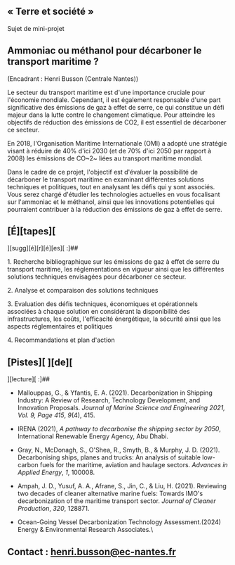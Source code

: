 ## « Terre et société »

Sujet de mini-projet

## Ammoniac ou méthanol pour décarboner le transport maritime ?

(Encadrant : Henri Busson (Centrale Nantes))

Le secteur du transport maritime est d\'une importance cruciale pour
l\'économie mondiale. Cependant, il est également responsable d\'une
part significative des émissions de gaz à effet de serre, ce qui
constitue un défi majeur dans la lutte contre le changement climatique.
Pour atteindre les objectifs de réduction des émissions de CO2, il est
essentiel de décarboner ce secteur.

En 2018, l\'Organisation Maritime Internationale (OMI) a adopté une
stratégie visant à réduire de 40% d\'ici 2030 (et de 70% d\'ici 2050 par
rapport à 2008) les émissions de CO~2~ liées au transport maritime
mondial.

Dans le cadre de ce projet, l\'objectif est d\'évaluer la possibilité de
décarboner le transport maritime en examinant différentes solutions
techniques et politiques, tout en analysant les défis qui y sont
associés. Vous serez chargé d\'étudier les technologies actuelles en
vous focalisant sur l'ammoniac et le méthanol, ainsi que les innovations
potentielles qui pourraient contribuer à la réduction des émissions de
gaz à effet de serre.

## [É][tapes][
][sugg][é][r][é][es][
:]## 

1\. Recherche bibliographique sur les émissions de gaz à effet de serre
du transport maritime, les réglementations en vigueur ainsi que les
différentes solutions techniques envisagées pour décarboner ce secteur.

2\. Analyse et comparaison des solutions techniques

3\. Evaluation des défis techniques, économiques et opérationnels
associées à chaque solution en considérant la disponibilité des
infrastructures, les coûts, l'efficacité énergétique, la sécurité ainsi
que les aspects réglementaires et politiques

4\. Recommandations et plan d'action

## [Pistes][ ][de][
][lecture][ :]## 

-   Mallouppas, G., & Yfantis, E. A. (2021). Decarbonization in Shipping
    Industry: A Review of Research, Technology Development, and
    Innovation Proposals. *Journal of Marine Science and Engineering
    2021, Vol. 9, Page 415*, *9*(4), 415.

-   IRENA (2021), *A pathway to decarbonise the shipping sector by
    2050*, International Renewable Energy Agency, Abu Dhabi.

-   Gray, N., McDonagh, S., O'Shea, R., Smyth, B., & Murphy, J. D.
    (2021). Decarbonising ships, planes and trucks: An analysis of
    suitable low-carbon fuels for the maritime, aviation and haulage
    sectors. *Advances in Applied Energy*, *1*, 100008.

-   Ampah, J. D., Yusuf, A. A., Afrane, S., Jin, C., & Liu, H. (2021).
    Reviewing two decades of cleaner alternative marine fuels: Towards
    IMO's decarbonization of the maritime transport sector. *Journal of
    Cleaner Production*, *320*, 128871.

-   Ocean-Going Vessel Decarbonization Technology Assessment.(2024)
    Energy & Environmental Research Associates.\

## Contact : henri.busson@ec-nantes.fr

